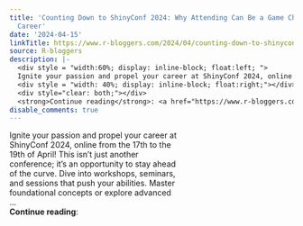 ```yaml
---
title: 'Counting Down to ShinyConf 2024: Why Attending Can Be a Game Changer for Your
  Career'
date: '2024-04-15'
linkTitle: https://www.r-bloggers.com/2024/04/counting-down-to-shinyconf-2024-why-attending-can-be-a-game-changer-for-your-career/
source: R-bloggers
description: |-
  <div style = "width:60%; display: inline-block; float:left; ">
  Ignite your passion and propel your career at ShinyConf 2024, online from the 17th to the 19th of April! This isn’t just another conference; it’s an opportunity to stay ahead of the curve. Dive into workshops, seminars, and sessions that push your abilities. Master foundational concepts or explore advanced ...</div>
  <div style = "width: 40%; display: inline-block; float:right;"></div>
  <div style="clear: both;"></div>
  <strong>Continue reading</strong>: <a href="https://www.r-bloggers.com/2024/04/counting-down-to-shinyconf-2024-why-atte ...
disable_comments: true
---
```

<div style = "width:60%; display: inline-block; float:left; ">
Ignite your passion and propel your career at ShinyConf 2024, online from the 17th to the 19th of April! This isn’t just another conference; it’s an opportunity to stay ahead of the curve. Dive into workshops, seminars, and sessions that push your abilities. Master foundational concepts or explore advanced ...</div>
<div style = "width: 40%; display: inline-block; float:right;"></div>
<div style="clear: both;"></div>
<strong>Continue reading</strong>: <a href="https://www.r-bloggers.com/2024/04/counting-down-to-shinyconf-2024-why-atte ...